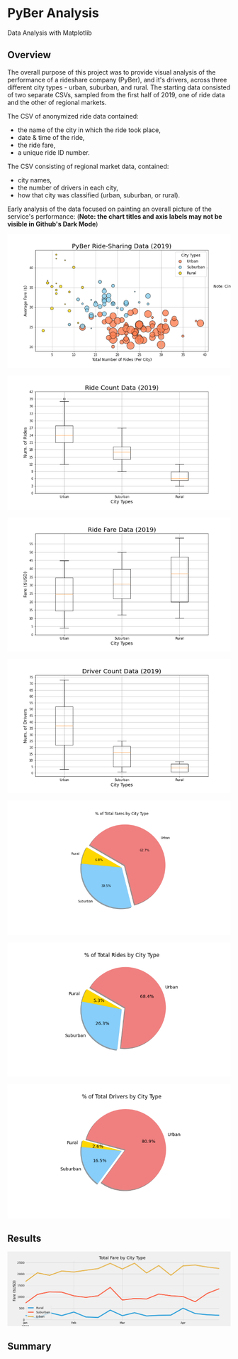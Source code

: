 # PyBer Analysis
Data Analysis with Matplotlib

## Overview
The overall purpose of this project was to provide visual analysis of the performance of a rideshare company (PyBer), and it's drivers, across three different city types - urban, suburban, and rural. The starting data consisted of two separate CSVs, sampled from the first half of 2019, one of ride data and the other of regional markets.

The CSV of anonymized ride data contained:
- the name of the city in which the ride took place,
- date & time of the ride,
- the ride fare,
- a unique ride ID number.

The CSV consisting of regional market data, contained:
- city names,
- the number of drivers in each city,
- how that city was classified (urban, suburban, or rural).

Early analysis of the data focused on painting an overall picture of the service's performance:
(**Note: the chart titles and axis labels may not be visible in Github's Dark Mode**)

![Average Fare vs. Total Number of Rides, by city type](analysis/Fig1.png)

![Number of Rides by City Type](analysis/Fig2.png)

![Range of Fares by City Type](analysis/Fig3.png)

![Range of Driver Count by City Type](analysis/Fig4.png)

![Percent of Total Fares Taken by City Type](analysis/Fig5.png)

![Percent of Total Rides by City Type](analysis/Fig6.png)

![Percent of Total Drivers by City Type](analysis/Fig7.png)


## Results

![PyBer Fare Summary](analysis/PyBer_fare_summary.png)


## Summary